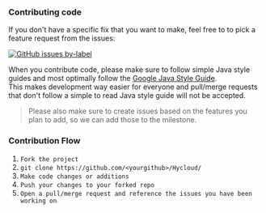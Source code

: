 
### Contributing code
If you don't have a specific fix that you want to make, feel free to to pick a feature request from the issues:

[![GitHub issues by-label](https://img.shields.io/github/issues/NurMarvin/Hycloud/Feature%20Request.svg)](https://github.com/NurMarvin/Hycloud/labels/Feature%20Request)

When you contribute code, please make sure to follow simple Java style guides and most optimally follow the
[Google Java Style Guide](https://google.github.io/styleguide/javaguide.html). \
This makes development way easier for everyone and pull/merge requests that don't follow a simple to read Java style 
guide will not be accepted.
> Please also make sure to create issues based on the features you plan to add, so we can add those to the milestone.

### Contribution Flow
1. `Fork the project`
2. `git clone https://github.com/<yourgithub>/Hycloud/`
3. `Make code changes or additions`
4. `Push your changes to your forked repo`
5. `Open a pull/merge request and reference the issues you have been working on`